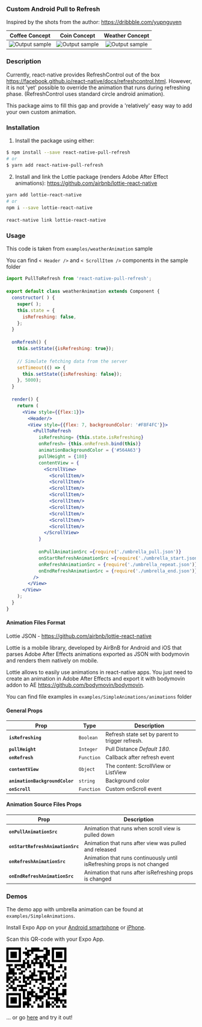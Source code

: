 ### Custom Android Pull to Refresh

Inspired by the shots from the author: https://dribbble.com/yupnguyen

|     Coffee Concept    |  Coin Concept    | Weather Concept
| ------------------------- |:-----------------------:|:-----------------------:|
| ![Output sample](https://github.com/NadiKuts/react-native-pull-down/blob/master/examples/SimpleAnimations/resources/coffee_animation.gif)|![Output sample](https://github.com/NadiKuts/react-native-pull-down/blob/master/examples/SimpleAnimations/resources/coin_animation.gif) |![Output sample](https://github.com/NadiKuts/react-native-pull-down/blob/master/examples/SimpleAnimations/resources/weather_animation.gif)|

### Description

Currently, react-native provides RefreshControl out of the box https://facebook.github.io/react-native/docs/refreshcontrol.html. However, it is not 'yet' possible to override the animation that runs during refreshing phase. (RefreshControl uses standard circle android animation). 

This package aims to fill this gap and provide a 'relatively' easy way to add your own custom animation. 

### Installation

1. Install the package using either: 
```sh
$ npm install --save react-native-pull-refresh
# or
$ yarn add react-native-pull-refresh
```

2. Install and link the Lottie package (renders Adobe After Effect animations):
https://github.com/airbnb/lottie-react-native

```sh
yarn add lottie-react-native
# or
npm i --save lottie-react-native

react-native link lottie-react-native
```

### Usage

This code is taken from `examples/weatherAnimation` sample

You can find `< Header />` and `< ScrollItem />` components in the sample folder

```jsx
import PullToRefresh from 'react-native-pull-refresh';

export default class weatherAnimation extends Component {
  constructor( ) {
    super( );
    this.state = {
      isRefreshing: false,
    };
  }

  onRefresh() {
    this.setState({isRefreshing: true});
    
    // Simulate fetching data from the server
    setTimeout(() => {
      this.setState({isRefreshing: false});
    }, 5000);
  }

  render() {
    return (
      <View style={{flex:1}}>
        <Header/>
        <View style={{flex: 7, backgroundColor: '#F8F4FC'}}>
          <PullToRefresh
            isRefreshing= {this.state.isRefreshing}
            onRefresh= {this.onRefresh.bind(this)}
            animationBackgroundColor = {'#564A63'}
            pullHeight = {180}
            contentView = {
              <ScrollView>
                <ScrollItem/>
                <ScrollItem/>
                <ScrollItem/>
                <ScrollItem/>
                <ScrollItem/>
                <ScrollItem/>
                <ScrollItem/>
                <ScrollItem/>
                <ScrollItem/>
              </ScrollView>
            }
            
            onPullAnimationSrc ={require('./umbrella_pull.json')}
            onStartRefreshAnimationSrc ={require('./umbrella_start.json')}
            onRefreshAnimationSrc = {require('./umbrella_repeat.json')}
            onEndRefreshAnimationSrc = {require('./umbrella_end.json')}
          />
        </View>
      </View>
    );
  }
}
```

#### Animation Files Format
Lottie JSON - https://github.com/airbnb/lottie-react-native

Lottie is a mobile library, developed by AirBnB for Android and iOS that parses Adobe After Effects animations exported as JSON with bodymovin and renders them natively on mobile.

Lottie allows to easily use animations in react-native apps. You just need to create an animation in Adobe After Effects and export it with bodymovin addon to AE https://github.com/bodymovin/bodymovin.

You can find file examples in `examples/SimpleAnimations/animations` folder

#### General Props

| Prop | Type | Description |
|---|---|---|
|**`isRefreshing`**|`Boolean`|Refresh state set by parent to trigger refresh.|
|**`pullHeight`**|`Integer`|Pull Distance _Default 180._|
|**`onRefresh`**|`Function`|Callback after refresh event|
|**`contentView`**|`Object`|The content: ScrollView or ListView|
|**`animationBackgroundColor`**|`string`|Background color|
|**`onScroll`**|`Function`|Custom onScroll event|

#### Animation Source Files Props

| Prop | Description |
|---|---|
|**`onPullAnimationSrc`**|Animation that runs when scroll view is pulled down|
|**`onStartRefreshAnimationSrc`**|Animation that runs after view was pulled and released|
|**`onRefreshAnimationSrc`**|Animation that runs continuously until isRefreshing props is not changed|
|**`onEndRefreshAnimationSrc`**|Animation that runs after isRefreshing props is changed|

### Demos
The demo app with umbrella animation can be found at `examples/SimpleAnimations`.

Install Expo App on your [Android smartphone](https://play.google.com/store/apps/details?id=host.exp.exponent&referrer=www) or [iPhone](https://itunes.apple.com/app/apple-store/id982107779?ct=www&mt=8).

Scan this QR-code with your Expo App. 

![alt text](https://github.com/NadiKuts/react-native-animated-menu/blob/master/assets/qr-code.png)

... or go [here](https://expo.io/@devilsanek/animated-menu) and try it out!
